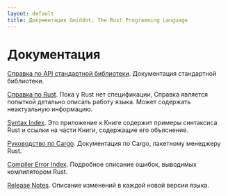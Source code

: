 ```yaml
---
layout: default
title: Документация &middot; The Rust Programming Language
---
```


# Документация

[Справка по API стандартной библиотеки][api]. Документация стандартной
библиотеки.

[Справка по Rust][ref]. Пока у Rust нет спецификации, Справка является
попыткой детально описать работу языка. Может содержать неактуальную информацию.

[Syntax Index][syn]. Это приложение к Книге содержит примеры синтаксиса Rust
и ссылки на части Книги, содержащие его объяснение.

[Руководство по Cargo][cargo]. Документация по Cargo, пакетному менеджеру Rust.

[Compiler Error Index][err]. Подробное описание ошибок, выводимых
компилятором Rust.

[Release Notes][release_notes]. Описание изменений в каждой новой версии языка.

[api]: https://doc.rust-lang.org/std/
[syn]: http://rurust.github.io/rust_book_ru/src/syntax-index.html
[ref]: https://doc.rust-lang.org/reference.html
[cargo]: http://doc.crates.io/guide.html
[err]: https://doc.rust-lang.org/error-index.html
[release_notes]: https://github.com/rust-lang/rust/blob/stable/RELEASES.md
